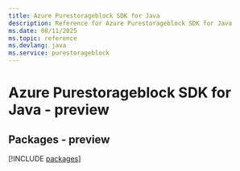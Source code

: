 ```yaml
---
title: Azure Purestorageblock SDK for Java
description: Reference for Azure Purestorageblock SDK for Java
ms.date: 08/11/2025
ms.topic: reference
ms.devlang: java
ms.service: purestorageblock
---
```

# Azure Purestorageblock SDK for Java - preview
## Packages - preview
[!INCLUDE [packages](purestorageblock-index.md)]